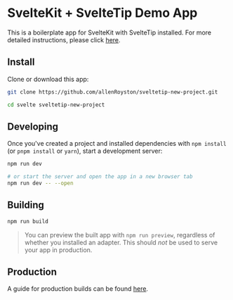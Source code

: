 # SvelteKit + SvelteTip Demo App

This is a boilerplate app for SvelteKit with SvelteTip installed. For more detailed instructions, please click [here](https://www.sveltetip.com/home/install).

## Install

Clone or download this app:

```bash
git clone https://github.com/allenRoyston/sveltetip-new-project.git

cd svelte sveltetip-new-project
```

## Developing

Once you've created a project and installed dependencies with `npm install` (or `pnpm install` or `yarn`), start a development server:

```bash
npm run dev

# or start the server and open the app in a new browser tab
npm run dev -- --open
```

## Building

```bash
npm run build
```

> You can preview the built app with `npm run preview`, regardless of whether you installed an adapter. This should _not_ be used to serve your app in production.

## Production

A guide for production builds can be found [here](https://www.sveltetip.com/home/production).
